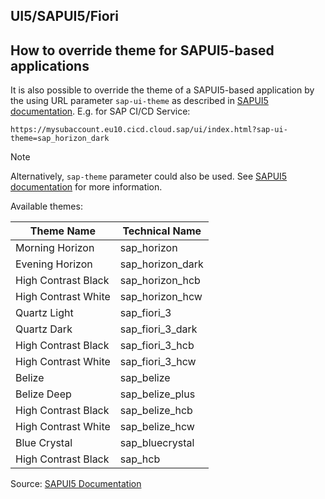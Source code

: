 ## UI5/SAPUI5/Fiori

## How to override theme for SAPUI5-based applications

It is also possible to override the theme of a SAPUI5-based application by the using URL parameter `sap-ui-theme` as described in [SAPUI5 documentation](https://sapui5.hana.ondemand.com/#/topic/91f2d03b6f4d1014b6dd926db0e91070). E.g. for SAP CI/CD Service:

```Text
https://mysubaccount.eu10.cicd.cloud.sap/ui/index.html?sap-ui-theme=sap_horizon_dark
```

> [!NOTE]
> Alternatively, `sap-theme` parameter could also be used. See [SAPUI5 documentation](https://sapui5.hana.ondemand.com/#/topic/e9fc648661d84ed89360bbec3ae02611) for more information.

Available themes:

| Theme Name          | Technical Name   |
| ------------------- | ---------------- |
| Morning Horizon     | sap_horizon      |
| Evening Horizon     | sap_horizon_dark |
| High Contrast Black | sap_horizon_hcb  |
| High Contrast White | sap_horizon_hcw  |
| Quartz Light        | sap_fiori_3      |
| Quartz Dark         | sap_fiori_3_dark |
| High Contrast Black | sap_fiori_3_hcb  |
| High Contrast White | sap_fiori_3_hcw  |
| Belize              | sap_belize       |
| Belize Deep         | sap_belize_plus  |
| High Contrast Black | sap_belize_hcb   |
| High Contrast White | sap_belize_hcw   |
| Blue Crystal        | sap_bluecrystal  |
| High Contrast Black | sap_hcb          |

Source: [SAPUI5 Documentation](https://sapui5.hana.ondemand.com/#/topic/da0d2e78e5414e199507cd6365d3add2)
